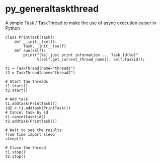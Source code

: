 # py_generaltaskthread
A simple  Task / TaskThread  to make the use of async execution eaiser in Python

```shellscripts
class PrintTask(Task):
    def __init__(self):
        Task.__init__(self)
    def run(self):
        print("[%s] just print information ... Task Id(%d)"
              %(self.get_current_thread_name(), self.taskid));

t1 = TaskThread(name="thread1")
t2 = TaskThread(name="thread2")

# Start the threads
t1.start()
t2.start()

# Add task
t1.addtask(PrintTask())
id2 = t1.addtask(PrintTask())
# Cancel task by id
t1.canceltask(id2)
t2.addtask(PrintTask())

# Wait to see the results
from time import sleep
sleep(1)

# Close the thread
t1.stop()
t2.stop()
```
